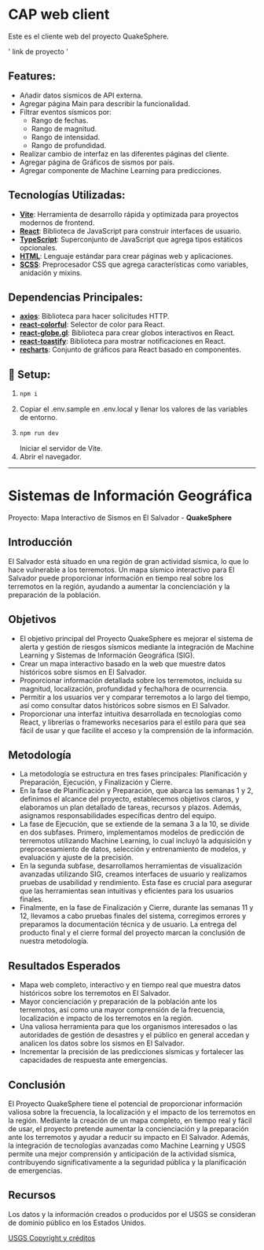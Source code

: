 # CAP web client

Este es el cliente web del proyecto QuakeSphere.

' link de proyecto '

## Features:
- Añadir datos sísmicos de API externa.
- Agregar página Main para describir la funcionalidad.
- Filtrar eventos sísmicos por:
  - Rango de fechas.
  - Rango de magnitud.
  - Rango de intensidad.
  - Rango de profundidad.
- Realizar cambio de interfaz en las diferentes páginas del cliente.
- Agregar página de Gráficos de sismos por país.
- Agregar componente de Machine Learning para predicciones.

## Tecnologías Utilizadas:
- **[Vite](https://vitejs.dev/)**: Herramienta de desarrollo rápida y optimizada para proyectos modernos de frontend. 
- **[React](https://reactjs.org/)**: Biblioteca de JavaScript para construir interfaces de usuario.
- **[TypeScript](https://www.typescriptlang.org/)**: Superconjunto de JavaScript que agrega tipos estáticos opcionales.
- **[HTML](https://developer.mozilla.org/en-US/docs/Web/HTML)**: Lenguaje estándar para crear páginas web y aplicaciones.
- **[SCSS](https://sass-lang.com/)**: Preprocesador CSS que agrega características como variables, anidación y mixins.

## Dependencias Principales:
- **[axios](https://axios-http.com/)**: Biblioteca para hacer solicitudes HTTP.
- **[react-colorful](https://github.com/omgovich/react-colorful)**: Selector de color para React.
- **[react-globe.gl](https://github.com/vasturiano/react-globe.gl)**: Biblioteca para crear globos interactivos en React.
- **[react-toastify](https://github.com/fkhadra/react-toastify)**: Biblioteca para mostrar notificaciones en React.
- **[recharts](https://recharts.org/)**: Conjunto de gráficos para React basado en componentes.

  
## :wrench: Setup:
1. ```bash
   npm i
   ```
2. Copiar el .env.sample en .env.local y llenar los valores de las variables de entorno.
3. ```bash
   npm run dev
   ```
   Iniciar el servidor de Vite.
4. Abrir el navegador.

---

# Sistemas de Información Geográfica

Proyecto: Mapa Interactivo de Sismos en El Salvador - **QuakeSphere**

## Introducción

El Salvador está situado en una región de gran actividad sísmica, lo que lo hace vulnerable a los terremotos. Un mapa sísmico interactivo para El Salvador puede proporcionar información en tiempo real sobre los terremotos en la región, ayudando a aumentar la concienciación y la preparación de la población.

## Objetivos

- El objetivo principal del Proyecto QuakeSphere es mejorar el sistema de alerta y gestión de riesgos sísmicos mediante la integración de Machine Learning y Sistemas de Información Geográfica (SIG).
- Crear un mapa interactivo basado en la web que muestre datos históricos sobre sismos en El Salvador.
- Proporcionar información detallada sobre los terremotos, incluida su magnitud, localización, profundidad y fecha/hora de ocurrencia.
- Permitir a los usuarios ver y comparar terremotos a lo largo del tiempo, así como consultar datos históricos sobre sismos en El Salvador.
- Proporcionar una interfaz intuitiva desarrollada en tecnologías como React, y librerías o frameworks necesarios para el estilo para que sea fácil de usar y que facilite el acceso y la comprensión de la información.

## Metodología

- La metodología se estructura en tres fases principales: Planificación y Preparación, Ejecución, y Finalización y Cierre.
- En la fase de Planificación y Preparación, que abarca las semanas 1 y 2, definimos el alcance del proyecto, establecemos objetivos claros, y elaboramos un plan detallado de tareas, recursos y plazos. Además, asignamos responsabilidades específicas dentro del equipo.
- La fase de Ejecución, que se extiende de la semana 3 a la 10, se divide en dos subfases. Primero, implementamos modelos de predicción de terremotos utilizando Machine Learning, lo cual incluyó la adquisición y preprocesamiento de datos, selección y entrenamiento de modelos, y evaluación y ajuste de la precisión.
- En la segunda subfase, desarrollamos herramientas de visualización avanzadas utilizando SIG, creamos interfaces de usuario y realizamos pruebas de usabilidad y rendimiento. Esta fase es crucial para asegurar que las herramientas sean intuitivas y eficientes para los usuarios finales.
- Finalmente, en la fase de Finalización y Cierre, durante las semanas 11 y 12, llevamos a cabo pruebas finales del sistema, corregimos errores y preparamos la documentación técnica y de usuario. La entrega del producto final y el cierre formal del proyecto marcan la conclusión de nuestra metodología.

## Resultados Esperados

- Mapa web completo, interactivo y en tiempo real que muestra datos históricos sobre los terremotos en El Salvador.
- Mayor concienciación y preparación de la población ante los terremotos, así como una mayor comprensión de la frecuencia, localización e impacto de los terremotos en la región.
- Una valiosa herramienta para que los organismos interesados o las autoridades de gestión de desastres y el público en general accedan y analicen los datos sobre los sismos en El Salvador.
- Incrementar la precisión de las predicciones sísmicas y fortalecer las capacidades de respuesta ante emergencias.

## Conclusión

El Proyecto QuakeSphere tiene el potencial de proporcionar información valiosa sobre la frecuencia, la localización y el impacto de los terremotos en la región. Mediante la creación de un mapa completo, en tiempo real y fácil de usar, el proyecto pretende aumentar la concienciación y la preparación ante los terremotos y ayudar a reducir su impacto en El Salvador. Además, la integración de tecnologías avanzadas como Machine Learning y USGS permite una mejor comprensión y anticipación de la actividad sísmica, contribuyendo significativamente a la seguridad pública y la planificación de emergencias.


## Recursos

Los datos y la información creados o producidos por el USGS se consideran de dominio público en los Estados Unidos.

[USGS Copyright y créditos](https://www.usgs.gov/information-policies-and-instructions/copyrights-and-credits#:~:text=Important%20information%20related%20to%20copyrights,in%20the%20U.S.%20Public%20Domain)
